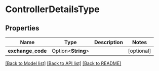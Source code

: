 # ControllerDetailsType

## Properties

Name | Type | Description | Notes
------------ | ------------- | ------------- | -------------
**exchange_code** | Option<**String**> |  | [optional]

[[Back to Model list]](../README.md#documentation-for-models) [[Back to API list]](../README.md#documentation-for-api-endpoints) [[Back to README]](../README.md)



